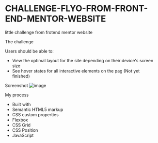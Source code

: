 # CHALLENGE-FLYO-FROM-FRONT-END-MENTOR-WEBSITE
little challenge from frotend mentor website

The challenge

Users should be able to:

- View the optimal layout for the site depending on their device's screen size
- See hover states for all interactive elements on the pag (Not yet finished)

Screenshot
![image](https://user-images.githubusercontent.com/59404958/173430201-4577d9a6-0d5d-4c5c-9de0-777200f1c780.png)


My process

- Built with
- Semantic HTML5 markup
- CSS custom properties
- Flexbox
- CSS Grid
- CSS Position
- JavaScript

